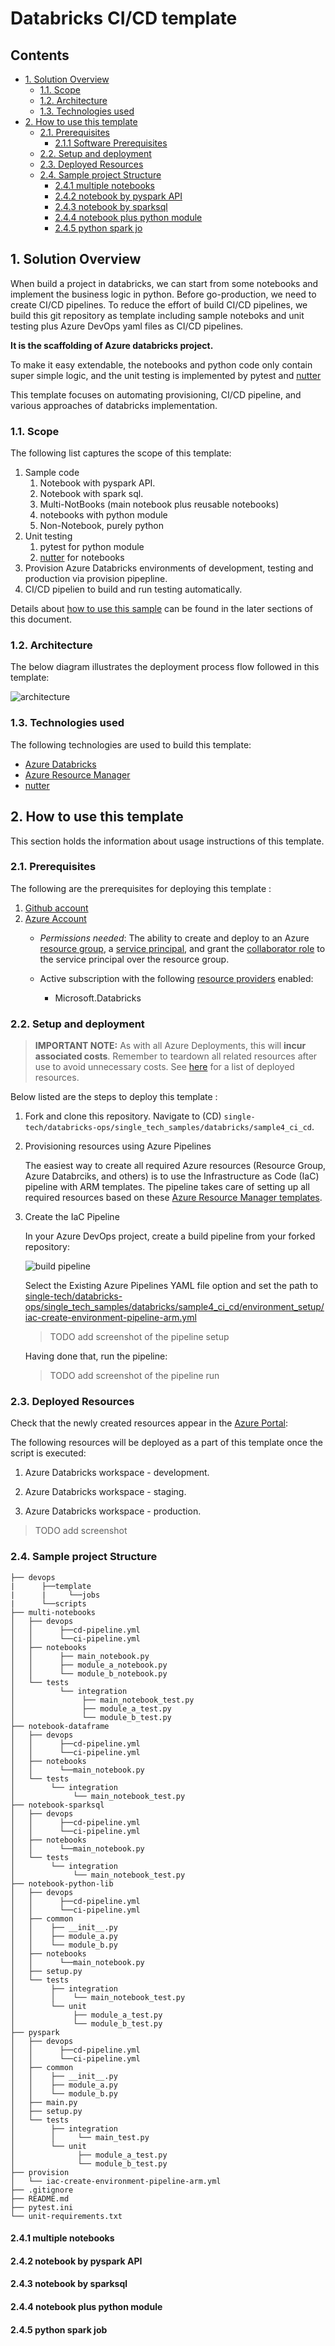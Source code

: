 # Databricks CI/CD template 

## Contents 

- [1. Solution Overview](#1-solution-overview)
  - [1.1. Scope](#11-scope)
  - [1.2. Architecture](#12-architecture)
  - [1.3. Technologies used](#13-technologies-used)
- [2. How to use this template](#2-how-to-use-this-sample)
  - [2.1. Prerequisites](#21-prerequisites)
    - [2.1.1 Software Prerequisites](#211-software-prerequisites)
  - [2.2. Setup and deployment](#22-setup-and-deployment)
  - [2.3. Deployed Resources](#23-deployed-resources)
  - [2.4. Sample project Structure](#24-sample-project-structure)
    - [2.4.1 multiple notebooks](#241-multiple-notebooks)
    - [2.4.2 notebook by pyspark API](#242-notebook-by-pyspark-API)
    - [2.4.3 notebook by sparksql](#243-notebook-by-sparksql)
    - [2.4.4 notebook plus python module](#244-notebook-plus-python-module)
    - [2.4.5 python spark jo](#245-python-spark-job)



## 1. Solution Overview

When build a project in databricks, we can start from some notebooks and implement the business logic in python. Before go-production, we need to create CI/CD pipelines. To reduce the effort of build CI/CD pipelines, we build this git repository as template including sample noteboks and unit testing plus Azure DevOps yaml files as CI/CD pipelines. 

**It is the scaffolding of Azure databricks project.**

To make it easy extendable, the notebooks and python code only contain super simple logic, and the unit testing is implemented by pytest and [nutter](https://github.com/microsoft/nutter) 

This template focuses on automating provisioning, CI/CD pipeline, and various approaches of databricks implementation.

### 1.1. Scope

The following list captures the scope of this template:

1. Sample code
    1. Notebook with pyspark API.
    2. Notebook with spark sql.
    3. Multi-NotBooks (main notebook plus reusable notebooks)
    4. notebooks with python module
    5. Non-Notebook, purely python
2. Unit testing
    1. pytest for python module
    2. [nutter](https://github.com/microsoft/nutter) for notebooks
3. Provision Azure Databricks environments of development, testing and production via provision pipepline.
4. CI/CD pipelien to build and run testing automatically.

Details about [how to use this sample](#3-how-to-use-this-sample) can be found in the later sections of this document.

### 1.2. Architecture

The below diagram illustrates the deployment process flow followed in this template:

  ![architecture](images/architecture.png "architecture")



### 1.3. Technologies used

The following technologies are used to build this template:

- [Azure Databricks](https://azure.microsoft.com/en-au/free/databricks/)
- [Azure Resource Manager](https://docs.microsoft.com/en-us/azure/azure-resource-manager/management/overview)
- [nutter](https://github.com/microsoft/nutter) 

## 2. How to use this template

This section holds the information about usage instructions of this template.

### 2.1. Prerequisites

The following are the prerequisites for deploying this template :

1. [Github account](https://github.com/)
2. [Azure Account](https://azure.microsoft.com/en-au/free/search/?&ef_id=Cj0KCQiAr8bwBRD4ARIsAHa4YyLdFKh7JC0jhbxhwPeNa8tmnhXciOHcYsgPfNB7DEFFGpNLTjdTPbwaAh8bEALw_wcB:G:s&OCID=AID2000051_SEM_O2ShDlJP&MarinID=O2ShDlJP_332092752199_azure%20account_e_c__63148277493_aud-390212648371:kwd-295861291340&lnkd=Google_Azure_Brand&dclid=CKjVuKOP7uYCFVapaAoddSkKcA)
   - *Permissions needed*:  The ability to create and deploy to an Azure [resource group](https://docs.microsoft.com/en-us/azure/azure-resource-manager/management/overview), a [service principal](https://docs.microsoft.com/en-us/azure/active-directory/develop/app-objects-and-service-principals), and grant the [collaborator role](https://docs.microsoft.com/en-us/azure/role-based-access-control/overview) to the service principal over the resource group.

   - Active subscription with the following [resource providers](https://docs.microsoft.com/en-us/azure/azure-resource-manager/management/azure-services-resource-providers) enabled:
     - Microsoft.Databricks


### 2.2. Setup and deployment

> **IMPORTANT NOTE:** As with all Azure Deployments, this will **incur associated costs**. Remember to teardown all related resources after use to avoid unnecessary costs. See [here](#4.3.-deployed-resources) for a list of deployed resources.

Below listed are the steps to deploy this template :

1. Fork and clone this repository. Navigate to (CD) `single-tech/databricks-ops/single_tech_samples/databricks/sample4_ci_cd`.

1. Provisioning resources using Azure Pipelines
  
    The easiest way to create all required Azure resources (Resource Group, Azure Databrciks, and others) is to use the Infrastructure as Code (IaC) pipeline with ARM templates. The pipeline takes care of setting up all required resources based on these [Azure Resource Manager templates](single-tech/databricks-ops/single_tech_samples/databricks/sample4_ci_cd/environment_setup/iac-create-environment-pipeline-arm.yml).

1. Create the IaC Pipeline
    
    In your Azure DevOps project, create a build pipeline from your forked repository:

    ![build pipeline](images/build-connect.png "build pipeline")

    Select the Existing Azure Pipelines YAML file option and set the path to [single-tech/databricks-ops/single_tech_samples/databricks/sample4_ci_cd/environment_setup/iac-create-environment-pipeline-arm.yml](single-tech/databricks-ops/single_tech_samples/databricks/sample4_ci_cd/environment_setup/iac-create-environment-pipeline-arm.yml)

    > TODO add screenshot of the pipeline setup

   Having done that, run the pipeline:

   > TODO add screenshot of the pipeline run



### 2.3. Deployed Resources

  Check that the newly created resources appear in the [Azure Portal](https://portal.azure.com/):

  The following resources will be deployed as a part of this template once the script is executed:

  1. Azure Databricks workspace - development.

  1. Azure Databricks workspace - staging.

  1. Azure Databricks workspace - production.

> TODO add screenshot


### 2.4. Sample project Structure
```
├── devops
|      ├──template
|      |     └──jobs
|      └──scripts
├── multi-notebooks
│   ├── devops
│   │      ├──cd-pipeline.yml
│   │      └──ci-pipeline.yml
│   ├── notebooks
│   │      ├── main_notebook.py
│   │      ├── module_a_notebook.py
│   │      └── module_b_notebook.py
│   └── tests
│          └── integration
│               ├── main_notebook_test.py
│               ├── module_a_test.py
│               └── module_b_test.py
├── notebook-dataframe
│   ├── devops
│   │      ├──cd-pipeline.yml
│   │      └──ci-pipeline.yml
│   ├── notebooks
│   │      └──main_notebook.py
│   └── tests
│        └── integration
│             └── main_notebook_test.py
├── notebook-sparksql
│   ├── devops
│   │      ├──cd-pipeline.yml
│   │      └──ci-pipeline.yml
│   ├── notebooks
│   │      └──main_notebook.py
│   └── tests
│        └── integration
│             └── main_notebook_test.py
├── notebook-python-lib
│   ├── devops
│   │      ├──cd-pipeline.yml
│   │      └──ci-pipeline.yml
│   ├── common
│   │    ├── __init__.py
│   │    ├── module_a.py
│   │    └── module_b.py
│   ├── notebooks
│   │      └──main_notebook.py
│   ├── setup.py
│   └── tests
│        ├── integration
│        │    └── main_notebook_test.py
│        └── unit
│             ├── module_a_test.py
│             └── module_b_test.py
├── pyspark
│   ├── devops
│   │      ├──cd-pipeline.yml
│   │      └──ci-pipeline.yml
│   ├── common
│   │    ├── __init__.py
│   │    ├── module_a.py
│   │    └── module_b.py
│   ├── main.py
│   ├── setup.py
│   └── tests
│        ├── integration
│        │     └── main_test.py
│        └── unit
│              ├── module_a_test.py
│              └── module_b_test.py
├── provision
│   └── iac-create-environment-pipeline-arm.yml
├── .gitignore
├── README.md
├── pytest.ini
└── unit-requirements.txt

```
#### 2.4.1 multiple notebooks
#### 2.4.2 notebook by pyspark API
#### 2.4.3 notebook by sparksql
#### 2.4.4 notebook plus python module
#### 2.4.5 python spark job



